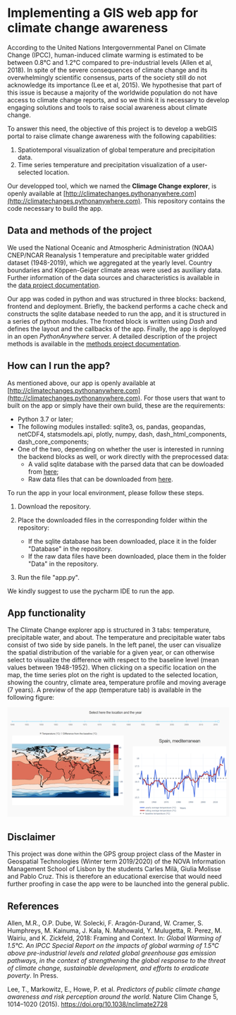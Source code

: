 # Implementing a GIS web app for climate change awareness

According to the United Nations Intergovernmental Panel on Climate Change (IPCC), human-induced climate warming is estimated to be between 0.8°C and 1.2°C compared to pre-industrial levels (Allen et al, 2018). In spite of the severe consequences of climate change and its overwhelmingly scientific consensus, parts of the society still do not acknowledge its importance (Lee et al, 2015). We hypothesise that part of this issue is because a majority of the worldwide population do not have access to climate change reports, and so we think it is necessary to develop engaging solutions and tools to raise social awareness about climate change.

To answer this need, the objective of this project is to develop a webGIS portal to raise climate change awareness with the following capabilities:
1. Spatiotemporal visualization of global temperature and precipitation data.
2. Time series temperature and precipitation visualization of a user-selected location.

Our developped tool, which we named the **Climage Change explorer**, is openly available at [http://climatechanges.pythonanywhere.com](http://climatechanges.pythonanywhere.com). This repository contains the code necessary to build the app.

## Data and methods of the project

We used the National Oceanic and Atmospheric Administration (NOAA) CNEP/NCAR Reanalysis 1 temperature and precipitable water gridded dataset (1948-2019), which we aggregated at the yearly level. Country boundaries and Köppen-Geiger climate areas were used as auxiliary data. Further information of the data sources and characteristics is available in the [data project documentation](https://github.com/carlesmila/GeotechClimateChange/blob/master/documentation/data.md).

Our app was coded in python and was structured in three blocks: backend, frontend and deployment. Briefly, the backend performs a cache check and constructs the sqlite database needed to run the app, and it is structured in a series of python modules. The fronted block is written using _Dash_ and defines the layout and the callbacks of the app. Finally, the app is deployed in an open _PythonAnywhere_ server. A detailed description of the project methods is available in the [methods project documentation](https://github.com/carlesmila/GeotechClimateChange/blob/master/documentation/methods.md).

## How can I run the app?

As mentioned above, our app is openly available at [http://climatechanges.pythonanywhere.com](http://climatechanges.pythonanywhere.com). For those users that want to built on the app or simply have their own build, these are the requirements:
* Python 3.7 or later;
* The following modules installed: sqlite3, os, pandas, geopandas, netCDF4, statsmodels.api, plotly, numpy, dash, dash_html_components, dash_core_components;
* One of the two, depending on whether the user is interested in running the backend blocks as well, or work directly with the preprocessed data:
  * A valid sqlite database with the parsed data that can be dowloaded from [here](https://drive.google.com/drive/folders/1appQrtK-mBgP-fUSU0a7jCNqQFlsrH0t?usp=sharing);
  * Raw data files that can be downloaded from [here](https://drive.google.com/drive/folders/1w_ekNjUI7VHdHt_XUvp05_bUIS779n4t?usp=sharing).

To run the app in your local environment, please follow these steps.
1. Download the repository.
2. Place the downloaded files in the corresponding folder within the repository:

   * If the sqlite database has been downloaded, place it in the folder "Database" in the repository.
   * If the raw data files have been downloaded, place them in the folder "Data" in the repository.
3. Run the file "app.py".

We kindly suggest to use the pycharm IDE to run the app.

## App functionality

The Climate Change explorer app is structured in 3 tabs: temperature, precipitable water, and about. The temperature and precipitable water tabs consist of two side by side panels. In the left panel, the user can visualize the spatial distribution of the variable for a given year, or can otherwise select to visualize the difference with respect to the baseline level (mean values between 1948-1952). When clicking on a specific location on the map, the time series plot on the right is updated to the selected location, showing the country, climate area, temperature profile and moving average (7 years). A preview of the app (temperature tab) is available in the following figure:

![alt text](documentation/figures/appoverview.png?raw=true)

## Disclaimer

This project was done within the GPS group project class of the Master in Geospatial Technologies (Winter term 2019/2020) of the NOVA Information Management School of Lisbon by the students Carles Milà, Giulia Molisse and Pablo Cruz. This is therefore an educational exercise that would need further proofing in case the app were to be launched into the general public.

## References

Allen, M.R., O.P. Dube, W. Solecki, F. Aragón-Durand, W. Cramer, S. Humphreys, M. Kainuma, J. Kala, N. Mahowald, Y. Mulugetta, R. Perez, M. Wairiu, and K. Zickfeld, 2018: Framing and Context. In: _Global Warming of 1.5°C. An IPCC Special Report on the impacts of global warming of 1.5°C above pre-industrial levels and related global greenhouse gas emission pathways, in the context of strengthening the global response to the threat of climate change, sustainable development, and efforts to eradicate poverty_. In Press.

Lee, T., Markowitz, E., Howe, P. et al. _Predictors of public climate change awareness and risk perception around the world_. Nature Clim Change 5, 1014–1020 (2015). https://doi.org/10.1038/nclimate2728
